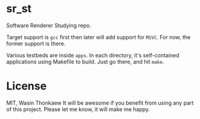 # sr_st

Software Renderer Studying repo.

Target support is `gcc` first then later will add support for `MSVC`.
For now, the former support is there.

Various testbeds are inside `apps`.
In each directory, it's self-contained applications using Makefile to build.
Just go there, and hit `make`.

# License

MIT, Wasin Thonkaew
It will be awesome if you benefit from using any part of this project. Please let me know, it will
make me happy.
